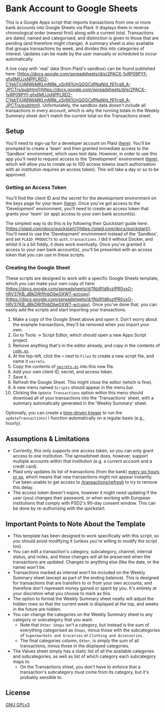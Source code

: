 # Bank Account to Google Sheets
This is a Google Apps script that imports transactions from one or more bank accounts into Google Sheets via Plaid. It displays them in reverse chronological order (newest first) along with a current total. Transactions are dated, named and categorised, and distinction is given to those that are pending (and therefore might change). A summary sheet is also available that groups transactions by week, and divides this into categories of interest. Updates can be made by the user manually or scheduled to occur automatically.

A live copy with 'real' data (from Plaid's sandbox) can be found published here: [https://docs.google.com/spreadsheets/d/e/2PACX-1vRP09PYf-qfx6MUJxNPPLRD2-CYebTiUjMWbMKLmM8k_xSr661UnQGGCdfNaNld_f97cg9_A-JPCTrs/pubhtml](https://docs.google.com/spreadsheets/d/e/2PACX-1vRP09PYf-qfx6MUJxNPPLRD2-CYebTiUjMWbMKLmM8k_xSr661UnQGGCdfNaNld_f97cg9_A-JPCTrs/pubhtml). Unfortunately, the sandbox data doesn't include all transactions in every account, which is why the running totals in the Weekly Summary sheet don't match the current total on the Transactions sheet.


## Setup
You'll need to sign-up for a developer account on Plaid ([here](https://dashboard.plaid.com/signup)). You'll  be prompted to create a 'team' and then granted immediate access to the 'Sandbox' environment, which uses test data. However, in order to use this app you'll need to request access to the 'Development' environment ([here](https://dashboard.plaid.com/overview/development)), which will allow you to create up to 100 access tokens (each authorisation with an institution requires an access token). This will take a day or so to be approved.


### Getting an Access Token
You'll find the client ID and the secret for the development environment on the keys page for your team ([here](https://dashboard.plaid.com/team/keys)). Once you've got access to the 'Development' environment, you'll need to create an access token that grants your 'team' (or app) access to your own bank account(s). 

The simplest way to do this is by following their Quickstart guide here: [https://plaid.com/docs/quickstart/](https://plaid.com/docs/quickstart/). You'll need to use the 'Development' environment instead of the 'Sandbox', and set `PLAID_PRODUCTS` to `auth,transactions`. I did it without Docker, and whilst it is a bit fiddly, it does work eventually. Once you've granted it access to your own bank account(s), you'll be presented with an access token that you can use in these scripts.  


### Creating the Google Sheet
These scripts are designed to work with a specific Google Sheets template, which you can make your own copy of here: [https://docs.google.com/spreadsheets/d/1NzR1d8vzlPR0yxO-hRV37KB_dBkDRt1fnbDbeGXWT-w/copy](https://docs.google.com/spreadsheets/d/1NzR1d8vzlPR0yxO-hRV37KB_dBkDRt1fnbDbeGXWT-w/copy). Once you've done that, you can easily add the scripts and start importing your transactions.

1. Make a copy of the Google Sheet above and open it. Don't worry about the example transactions, they'll be removed when you import your own.
2. Go to Tools -> Script Editor, which should open a new Apps Script project.
3. Remove anything that's in the editor already, and copy in the contents of [`code.gs`](/code.gs).
4. At the top-left, click the `+` next to `Files` to create a new script file, and name it `secrets`.
5. Copy the contents of [`secrets.gs`](/secrets.gs) into this new file.
6. Add your own client ID, secret, and access token.
7. Save it.
8. Refresh the Google Sheet. This might close the editor (which is fine).
9. A new menu named `Scripts` should appear in the menu bar. 
10. Clicking the `Update Transactions` option within this menu should download all of your transactions into the 'Transactions' sheet, with a summary automatically generated in the 'Weekly Summary' sheet.

Optionally, you can create a [time-driven trigger](https://developers.google.com/apps-script/guides/triggers/installable#time-driven_triggers) to run the `updateTransactions()` function automatically on a regular basis (e.g., hourly).


## Assumptions & Limitations
- Currently, this only supports one access token, so you can only grant access to one institution. The spreadsheet does, however, support multiple accounts within that institution (e.g. a current account and a credit card). 
- Plaid only updates its list of transactions (from the bank) [every six hours or so](https://plaid.com/docs/transactions/webhooks/#:~:text=typically%2C%20plaid%20will%20check%20for%20transactions%20once%20every%206%20hours%2C%20but%20may%20check%20less%20frequently%20(such%20as%20once%20every%2024%20hours)%20depending%20on%20factors%20such%20as%20the%20institution%20and%20account%20type.), which means that new transactions might not appear instantly. I've been unable to get access to [/transactions/refresh](https://plaid.com/docs/api/products/#transactionsrefresh) to try to remove this delay.
- The access token doesn't expire, however it might need updating if the user (you) changes their password, or when working with European institutions that comply with PSD2's 90-day consent window. This can be done by re-authorising with the quickstart.


## Important Points to Note About the Template
- This template has been designed to work specifically with this script, so you should avoid modifying it (unless you're willing to modify the script too).
- You can edit a transaction's category, subcategory, channel, internal status, and notes, and these changes will all be preserved when the transactions are updated. Changes to anything else (like the date, or the name) won't be.
- Transactions marked as internal won't be included on the Weekly Summary sheet (except as part of the ending balance). This is designed for transactions that are transfers to or from your own accounts, and therefore don't represent money gained or spent by you. It's entirely at your discretion what you choose to mark as this.
- The option to format the Weekly Summary sheet neatly will adjust the hidden rows so that the current week is displayed at the top, and weeks in the future are hidden. 
- You can change the categories on the Weekly Summary sheet to any category or subcategory that you want.
  - Note that `Other Shops` isn't a category, but instead is the sum of everything categorised as `Shops`, minus those with the subcategories of `Supermarkets and Groceries` or `Clothing and Accessories`.
  - The final categories column, `Other`, is simply the sum of all transactions, minus those in the displayed categories.
- The Values sheet simply has a static list of all the available categories and subcategories, as well as list of which category each subcategory maps to.
  - On the Transactions sheet, you don't have to enforce that a transaction's subcategory must come from its category, but it's probably sensible to.


## License
[GNU GPLv3](https://choosealicense.com/licenses/gpl-3.0/)

